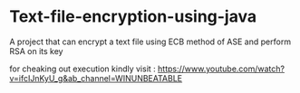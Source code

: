# Text-file-encryption-using-java
A project that can encrypt a text file using ECB method of ASE and perform RSA on its key 

for cheaking out execution kindly visit : https://www.youtube.com/watch?v=ifcIJnKyU_g&ab_channel=WINUNBEATABLE
